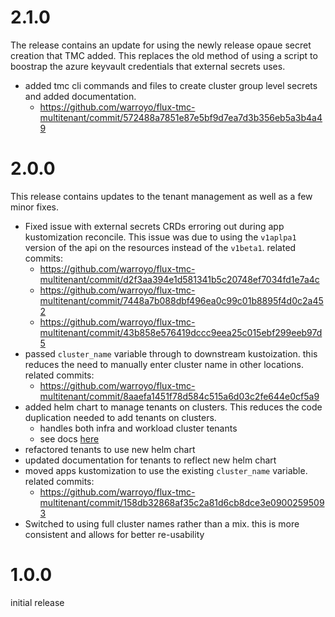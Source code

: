 # 2.1.0

The release contains an update for using the newly release opaue secret creation that TMC added. This replaces the old method of using a script to boostrap the azure keyvault credentials that external secrets uses. 

* added tmc cli commands and files to create cluster group level secrets and added documentation.
  * https://github.com/warroyo/flux-tmc-multitenant/commit/572488a7851e87e5bf9d7ea7d3b356eb5a3b4a49


# 2.0.0

This release contains updates to the tenant management as well as a few minor fixes.

* Fixed issue with external secrets CRDs erroring out during app kustomization reconcile. This issue was due to using the `v1aplpa1` version of the api on the resources instead of the `v1beta1`. related commits:
  * https://github.com/warroyo/flux-tmc-multitenant/commit/d2f3aa394e1d581341b5c20748ef7034fd1e7a4c
  * https://github.com/warroyo/flux-tmc-multitenant/commit/7448a7b088dbf496ea0c99c01b8895f4d0c2a452
  * https://github.com/warroyo/flux-tmc-multitenant/commit/43b858e576419dccc9eea25c015ebf299eeb97d5
* passed `cluster_name` variable through to downstream kustoization. this reduces the need to manually enter cluster name in other locations. related commits:
  * https://github.com/warroyo/flux-tmc-multitenant/commit/8aaefa1451f78d584c515a6d03c2fe644e0cf5a9
* added helm chart to manage tenants on clusters. This reduces the code duplication needed to add tenants on clusters.
  * handles both infra and workload cluster tenants
  * see docs [here](https://github.com/warroyo/flux-tmc-multitenant/tree/main/tenant-generator) 
* refactored tenants to use new helm chart
* updated documentation for tenants to reflect new helm chart
* moved apps kustomization to use the existing `cluster_name` variable. related commits:
  * https://github.com/warroyo/flux-tmc-multitenant/commit/158db32868af35c2a81d6cb8dce3e09002595093
* Switched to using full cluster names rather than a mix. this is more consistent and allows for better re-usability

# 1.0.0

initial release